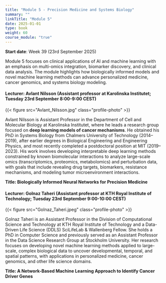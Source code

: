 ```yaml
---
title: "Module 5 - Precision Medicine and Systems Biology"
summary: ""
linkTitle: "Module 5"
date: 2025-01-01
type: book
weight: 60
course_module: "true"
---
```


**Start date**: Week 39 (23rd September 2025)

Module 5 focuses on clinical applications of AI and machine learning with an emphasis on multi-omics integration, biomarker discovery, and clinical data analysis. The module highlights how biologically informed models and novel machine learning methods can advance personalized medicine, cancer genomics, and systems biology modeling.

#### Lecturer: Avlant Nilsson (Assistant professor at Karolinska Institutet; Tuesday 23rd September 8:00-9:00 CEST)

{{< figure src="Avlant_Nilsson.jpg" class="profile-photo" >}}

Avlant Nilsson is Assistant Professor in the Department of Cell and Molecular Biology at Karolinska Institutet, where he leads a research group focused on **deep learning models of cancer mechanisms**. He obtained his PhD in Systems Biology from Chalmers University of Technology (2014–2019), after earlier degrees in Biological Engineering and Engineering Physics, and most recently completed a postdoctoral position at MIT (2019–2023). His work involves developing interpretable deep learning methods constrained by known biomolecular interactions to analyze large-scale omics (transcriptomics, proteomics, metabolomics) and perturbation data, with goals that include revealing drug targets, biomarkers, resistance mechanisms, and modeling tumor microenvironment interactions.


**Title: Biologically Informed Neural Networks for Precision Medicine**


#### Lecturer: Golnaz Taheri (Assistant professor at KTH Royal Institute of Technology; Tuesday 23rd September 9:00-10:00 CEST)

{{< figure src="Golnaz_Taheri.jpeg" class="profile-photo" >}}

Golnaz Taheri is an Assistant Professor in the Division of Computational Science and Technology at KTH Royal Institute of Technology and a Data-Driven Life Science (DDLS) SciLifeLab & Wallenberg Fellow. She holds a PhD in Computer Science and previously served as an Assistant Professor in the Data Science Research Group at Stockholm University. Her research focuses on developing novel machine learning methods applied to large-scale, complex biological data to uncover developmental, temporal, and spatial patterns, with applications in personalized medicine, cancer genomics, and other life science domains.

**Title: A Network-Based Machine Learning Approach to Identify Cancer Driver Genes**
